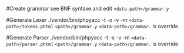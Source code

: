 #Create grammar
see BNF syntaxe and edit `<data-path>/grammar.y`

#Generate Lexer
./vendor/bin/phpyacc -t -x -v -m `<data-path>/tokens.phtml` `<path>/grammar.y`
`<data-path>/grammar.` is override

#Generate Parser
./vendor/bin/phpyacc -t -x -v -m `<data-path>/parser.phtml` `<path>/grammar.y`
`<data-path>/grammar.` is override
